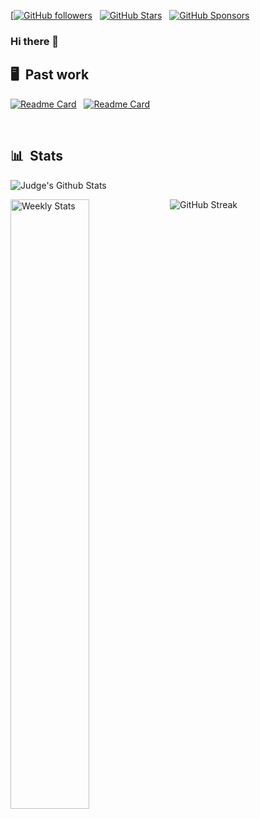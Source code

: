 [[![GitHub followers](https://img.shields.io/github/followers/LordJudge?logo=GitHub&style=for-the-badge)](https://github.com/LordJudge) &nbsp; [![GitHub Stars](https://img.shields.io/github/stars/LordJudge?logo=github&style=for-the-badge)](https://github.com/LordJudge) &nbsp; [![GitHub Sponsors](https://img.shields.io/github/sponsors/LordJudge?color=BF4B8A&logo=githubsponsors&style=for-the-badge&label=Sponsor%20on%20Github)](https://github.com/sponsors/LordJudge)

### Hi there 👋

## 🖥 &nbsp;Past work

[![Readme Card](https://github-readme-stats.vercel.app/api/pin/?username=LordJudge&repo=LordJudge&bg_color=0d1116&title_color=ce09ec&text_color=a4aacb&icon_color=007ec6)](https://github.com/LordJudge/LordJudge) &nbsp; [![Readme Card](https://github-readme-stats.vercel.app/api/pin/?username=LordJudge&repo=LordJudge&bg_color=0d1116&title_color=ce09ec&text_color=a4aacb&icon_color=007ec6)](https://github.com/LordJudge/LordJudge)

&nbsp;

## 📊 &nbsp;Stats

![Judge's Github Stats](https://github-readme-stats.vercel.app/api?username=LordJudge&hide=contribs,prs&show_icons=true&bg_color=0d1116&title_color=ce09ec&text_color=a4aacb&icon_color=007ec6)

<a href="https://wakatime.com/@LordJudge" target="_blank">
	<img width="50%" align="left" alt="Weekly Stats" src="https://github-readme-stats.vercel.app/api/wakatime?username=Crawl&border_radius=5px&theme=dark&bg_color=1f1f1f&border_color=1f1f1f&icon_color=58a6ff&show_icons=true&disable_animations=true&custom_title=Weekly%20Stats">
</a>


![GitHub Streak](https://github-readme-streak-stats.herokuapp.com/?user=LordJudge&theme=dark&count_private=true&bg_color=0d1116&title_color=ce09ec&text_color=a4aacb&icon_color=007ec6)


#
